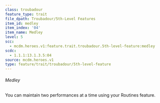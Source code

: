 ```yaml
---
class: troubadour
feature_type: trait
file_dpath: Troubadour/5th-Level Features
item_id: medley
item_index: '04'
item_name: Medley
level: 5
scc:
  - mcdm.heroes.v1:feature.trait.troubadour.5th-level-feature:medley
scdc:
  - 1.1.1:13.1.3.5:04
source: mcdm.heroes.v1
type: feature/trait/troubadour/5th-level-feature
---
```


###### Medley

You can maintain two performances at a time using your Routines feature.

